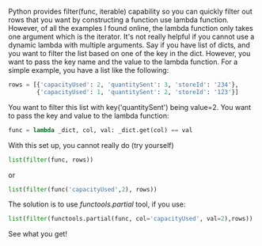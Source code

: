 Python provides filter(func, iterable) capability so you can quickly filter out rows that you want by constructing a function
use lambda function. However, of all the examples I found online, the lambda function only takes one argument which is the iterator. 
It's not really helpful if you cannot use a dynamic lambda with multiple arguments. Say if you have list of dicts, and you want 
to filter the list based on one of the key in the dict. However, you want to pass the key name and the value to the lambda function. 
For a simple example, you have a list like the following:
```python
rows = [{'capacityUsed': 2, 'quantitySent': 3, 'storeId': '234'},
        {'capacityUsed': 1, 'quantitySent': 2, 'storeId': '123'}]
```

You want to filter this list with key('quantitySent') being value=2. You want to pass the key and value to the lambda function:
```python
func = lambda _dict, col, val: _dict.get(col) == val
```

With this set up, you cannot really do (try yourself)
``` python 
list(filter(func, rows))
```
or
``` python 
list(filter(func('capacityUsed',2), rows))
```

The solution is to use *functools.partial* tool, if you use:
``` python 
list(filter(functools.partial(func, col='capacityUsed', val=2),rows))
```
See what you get!

